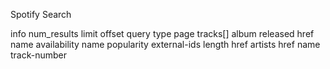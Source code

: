 Spotify Search

info
  num_results
  limit
  offset
  query
  type
  page
tracks[]
  album
    released
    href
    name
    availability
  name
  popularity
  external-ids
  length
  href
  artists
    href
    name
    track-number
    


